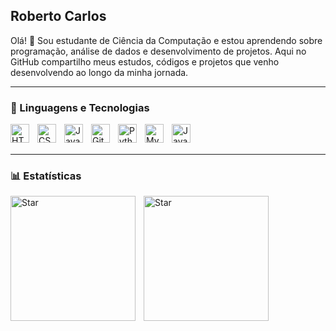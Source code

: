 ## Roberto Carlos 
Olá! 👋
Sou estudante de Ciência da Computação e estou aprendendo sobre programação, análise de dados e desenvolvimento de projetos.
Aqui no GitHub compartilho meus estudos, códigos e projetos que venho desenvolvendo ao longo da minha jornada.

---

### 🤖 Linguagens e Tecnologias

<img 
    align="left" 
    alt="HTML"
    title="HTML" 
    width="30px" 
    style="padding-right: 10px;" 
    src="https://cdn.jsdelivr.net/gh/devicons/devicon@latest/icons/html5/html5-original.svg" 
/>
<img 
    align="left" 
    alt="CSS" 
    title="CSS"
    width="30px" 
    style="padding-right: 10px;" 
    src="https://cdn.jsdelivr.net/gh/devicons/devicon@latest/icons/css3/css3-original.svg" 
/>
<img 
    align="left" 
    alt="JavaScript" 
    title="JavaScript"
    width="30px" 
    style="padding-right: 10px;" 
    src="https://cdn.jsdelivr.net/gh/devicons/devicon@latest/icons/javascript/javascript-original.svg" 
/>
<img 
    align="left" 
    alt="Git" 
    title="Git"
    width="30px" 
    style="padding-right: 10px;" 
    src="https://cdn.jsdelivr.net/gh/devicons/devicon@latest/icons/git/git-original.svg" 
/>
<img 
    align="left" 
    alt="Python" 
    title="Python"
    width="30px" 
    style="padding-right: 10px;" 
    src="https://cdn.jsdelivr.net/gh/devicons/devicon@latest/icons/python/python-original.svg" 
/>
 <img
    align="left" 
    alt="Mysql" 
    title="Mysql"
    width="30px" 
    style="padding-right: 10px;" 
    src="https://cdn.jsdelivr.net/gh/devicons/devicon@latest/icons/mysql/mysql-original-wordmark.svg" 
/>
<img 
    align="left" 
    alt="Java" 
    title="Java"
    width="30px" 
    style="padding-right: 10px;" 
    src="https://cdn.jsdelivr.net/gh/devicons/devicon@latest/icons/java/java-original.svg" 
    />
          

<br/>
<br/>

---

### 📊 Estatísticas
<img 
    align="left" 
    alt="Star" 
    title="Star"
    height="200" 
    style="padding-right: 10px;" 
    src="https://github-readme-stats.vercel.app/api?username=devrobertocsf&theme=tokyonight&include_all_commits=true&locale=pt-br" 
    />
<img 
    align="left" 
    alt="Star" 
    title="Star"
    height="200" 
    style="padding-right: 10px;" 
    src="https://github-readme-stats.vercel.app/api/top-langs/?username=devrobertocsf&theme=tokyonight&layout=compact&custom_title=Tecnologias&langs_count=9" 
    />
